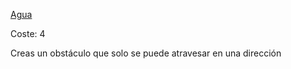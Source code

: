 [Agua](Español/Elementos/Agua.md)

Coste: 4

Creas un obstáculo que solo se puede atravesar en una dirección